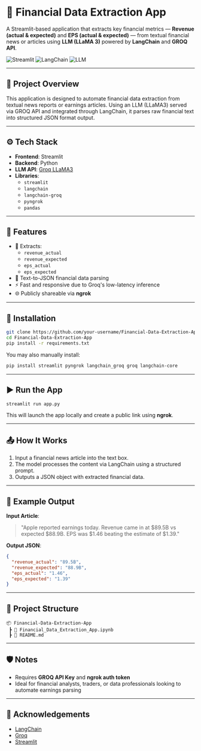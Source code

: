 
# 🧾 Financial Data Extraction App

A Streamlit-based application that extracts key financial metrics — **Revenue (actual & expected)** and **EPS (actual & expected)** — from textual financial news or articles using **LLM (LLaMA 3)** powered by **LangChain** and **GROQ API**.

![Streamlit](https://img.shields.io/badge/Streamlit-App-red) ![LangChain](https://img.shields.io/badge/LangChain-Integration-blue) ![LLM](https://img.shields.io/badge/LLM-Groq%2FLLaMA3-yellow)

---

## 📌 Project Overview

This application is designed to automate financial data extraction from textual news reports or earnings articles. Using an LLM (LLaMA3) served via GROQ API and integrated through LangChain, it parses raw financial text into structured JSON format output.

---

## ⚙️ Tech Stack

- **Frontend**: Streamlit
- **Backend**: Python
- **LLM API**: [Groq LLaMA3](https://groq.com/)
- **Libraries**:
  - `streamlit`
  - `langchain`
  - `langchain-groq`
  - `pyngrok`
  - `pandas`

---

## 🚀 Features

- 🧠 Extracts:
  - `revenue_actual`
  - `revenue_expected`
  - `eps_actual`
  - `eps_expected`
- 💬 Text-to-JSON financial data parsing
- ⚡ Fast and responsive due to Groq's low-latency inference
- 🌐 Publicly shareable via **ngrok**

---

## 🔧 Installation

```bash
git clone https://github.com/your-username/Financial-Data-Extraction-App.git
cd Financial-Data-Extraction-App
pip install -r requirements.txt
```

You may also manually install:

```bash
pip install streamlit pyngrok langchain_groq groq langchain-core
```

---

## ▶️ Run the App

```bash
streamlit run app.py
```

This will launch the app locally and create a public link using **ngrok**.

---

## 📤 How It Works

1. Input a financial news article into the text box.
2. The model processes the content via LangChain using a structured prompt.
3. Outputs a JSON object with extracted financial data.

---

## 🧪 Example Output

**Input Article**:
> "Apple reported earnings today. Revenue came in at $89.5B vs expected $88.9B. EPS was $1.46 beating the estimate of $1.39."

**Output JSON**:
```json
{
  "revenue_actual": "89.5B",
  "revenue_expected": "88.9B",
  "eps_actual": "1.46",
  "eps_expected": "1.39"
}
```

---

## 📁 Project Structure

```
📦 Financial-Data-Extraction-App
 ┣ 📜 Financial_Data_Extraction_App.ipynb
 ┣ 📜 README.md
```

---

## 🛡️ Notes

- Requires **GROQ API Key** and **ngrok auth token**
- Ideal for financial analysts, traders, or data professionals looking to automate earnings parsing

---

## 🙌 Acknowledgements

- [LangChain](https://www.langchain.com/)
- [Groq](https://groq.com/)
- [Streamlit](https://streamlit.io/)
